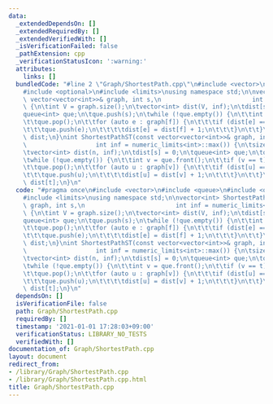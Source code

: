 ```yaml
---
data:
  _extendedDependsOn: []
  _extendedRequiredBy: []
  _extendedVerifiedWith: []
  _isVerificationFailed: false
  _pathExtension: cpp
  _verificationStatusIcon: ':warning:'
  attributes:
    links: []
  bundledCode: "#line 2 \"Graph/ShortestPath.cpp\"\n#include <vector>\n#include <queue>\n\
    #include <optional>\n#include <limits>\nusing namespace std;\n\nvector<int> ShortestPath(const\
    \ vector<vector<int>>& graph, int s,\n                         int inf = numeric_limits<int>::max())\
    \ {\n\tint V = graph.size();\n\tvector<int> dist(V, inf);\n\tdist[s] = 0;\n\t\
    queue<int> que;\n\tque.push(s);\n\twhile (!que.empty()) {\n\t\tint f = que.front();\n\
    \t\tque.pop();\n\t\tfor (auto e : graph[f]) {\n\t\t\tif (dist[e] == inf) {\n\t\
    \t\t\tque.push(e);\n\t\t\t\tdist[e] = dist[f] + 1;\n\t\t\t}\n\t\t}\n\t}\n\treturn\
    \ dist;\n}\nint ShortestPathST(const vector<vector<int>>& graph, int s, int t,\n\
    \                   int inf = numeric_limits<int>::max()) {\n\tsize_t n = graph.size();\n\
    \tvector<int> dist(n, inf);\n\tdist[s] = 0;\n\tqueue<int> que;\n\tque.push(s);\n\
    \twhile (!que.empty()) {\n\t\tint v = que.front();\n\t\tif (v == t) return dist[t];\n\
    \t\tque.pop();\n\t\tfor (auto u : graph[v]) {\n\t\t\tif (dist[u] == inf) {\n\t\
    \t\t\tque.push(u);\n\t\t\t\tdist[u] = dist[v] + 1;\n\t\t\t}\n\t\t}\n\t}\n\treturn\
    \ dist[t];\n}\n"
  code: "#pragma once\n#include <vector>\n#include <queue>\n#include <optional>\n\
    #include <limits>\nusing namespace std;\n\nvector<int> ShortestPath(const vector<vector<int>>&\
    \ graph, int s,\n                         int inf = numeric_limits<int>::max())\
    \ {\n\tint V = graph.size();\n\tvector<int> dist(V, inf);\n\tdist[s] = 0;\n\t\
    queue<int> que;\n\tque.push(s);\n\twhile (!que.empty()) {\n\t\tint f = que.front();\n\
    \t\tque.pop();\n\t\tfor (auto e : graph[f]) {\n\t\t\tif (dist[e] == inf) {\n\t\
    \t\t\tque.push(e);\n\t\t\t\tdist[e] = dist[f] + 1;\n\t\t\t}\n\t\t}\n\t}\n\treturn\
    \ dist;\n}\nint ShortestPathST(const vector<vector<int>>& graph, int s, int t,\n\
    \                   int inf = numeric_limits<int>::max()) {\n\tsize_t n = graph.size();\n\
    \tvector<int> dist(n, inf);\n\tdist[s] = 0;\n\tqueue<int> que;\n\tque.push(s);\n\
    \twhile (!que.empty()) {\n\t\tint v = que.front();\n\t\tif (v == t) return dist[t];\n\
    \t\tque.pop();\n\t\tfor (auto u : graph[v]) {\n\t\t\tif (dist[u] == inf) {\n\t\
    \t\t\tque.push(u);\n\t\t\t\tdist[u] = dist[v] + 1;\n\t\t\t}\n\t\t}\n\t}\n\treturn\
    \ dist[t];\n}\n"
  dependsOn: []
  isVerificationFile: false
  path: Graph/ShortestPath.cpp
  requiredBy: []
  timestamp: '2021-01-01 17:28:03+09:00'
  verificationStatus: LIBRARY_NO_TESTS
  verifiedWith: []
documentation_of: Graph/ShortestPath.cpp
layout: document
redirect_from:
- /library/Graph/ShortestPath.cpp
- /library/Graph/ShortestPath.cpp.html
title: Graph/ShortestPath.cpp
---
```

